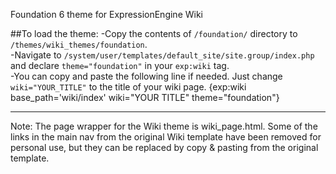 Foundation 6 theme for ExpressionEngine Wiki

##To load the theme:
-Copy the contents of <code>/foundation/</code> directory to <code>/themes/wiki_themes/foundation</code>.<br>
-Navigate to <code>/system/user/templates/default_site/site.group/index.php</code> and declare <code>theme="foundation"</code> in your <code>exp:wiki</code> tag. <br>
-You can copy and paste the following line if needed. Just change <code>wiki="YOUR_TITLE"</code> to the title of your wiki page.
{exp:wiki base_path='wiki/index' wiki="YOUR TITLE" theme="foundation"}<br>
<hr>

Note: The page wrapper for the Wiki theme is wiki_page.html. Some of the links in the main nav from the original Wiki template have been removed for personal use, but they can be replaced by copy &amp; pasting from the original template.
